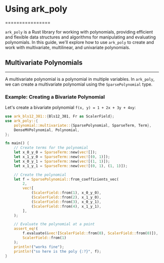 # Using ark_poly
================

`ark_poly` is a Rust library for working with polynomials, providing efficient and flexible data structures and algorithms for manipulating and evaluating polynomials. In this guide, we'll explore how to use `ark_poly` to create and work with multivariate, multilinear, and univariate polynomials.

## Multivariate Polynomials
-------------------------

A multivariate polynomial is a polynomial in multiple variables. In `ark_poly`, we can create a multivariate polynomial using the `SparsePolynomial` type.

### Example: Creating a Bivariate Polynomial

Let's create a bivariate polynomial `f(x, y) = 1 + 2x + 3y + 4xy`:
```rust
use ark_bls12_381::{Bls12_381, Fr as ScalerField};
use ark_poly::{
    polynomial::multivariate::{SparsePolynomial, SparseTerm, Term},
    DenseMVPolynomial, Polynomial,
};

fn main() {
    // Create terms for the polynomial
    let x_0_y_0 = SparseTerm::new(vec![]);
    let x_1_y_0 = SparseTerm::new(vec![(0, 1)]);
    let x_0_y_1 = SparseTerm::new(vec![(1, 1)]);
    let x_1_y_1 = SparseTerm::new(vec![(0, 1), (1, 1)]);

    // Create the polynomial
    let f = SparsePolynomial::from_coefficients_vec(
        2,
        vec![
            (ScalerField::from(1), x_0_y_0),
            (ScalerField::from(2), x_1_y_0),
            (ScalerField::from(3), x_0_y_1),
            (ScalerField::from(4), x_1_y_1),
        ],
    );

    // Evaluate the polynomial at a point
    assert_eq!(
        f.evaluate(&vec![ScalerField::from(0), ScalerField::from(0)]),
        ScalerField::from(1)
    );
    println!("works fine");
    println!("so here is the poly {:?}", f);
}

